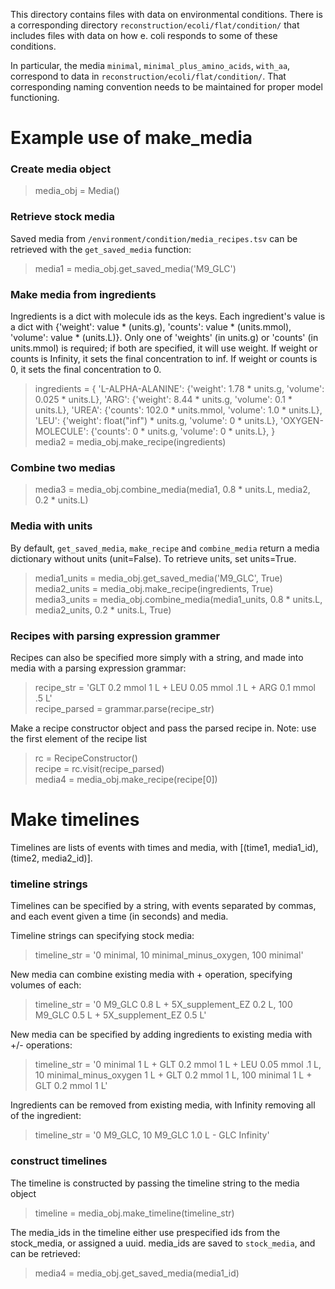 This directory contains files with data on environmental conditions. There is a corresponding directory ```reconstruction/ecoli/flat/condition/``` that includes files with data on how e. coli responds to some of these conditions.
 
In particular, the media ```minimal```, ```minimal_plus_amino_acids```, ```with_aa```, correspond to data in ```reconstruction/ecoli/flat/condition/```. That corresponding naming convention needs to be maintained for proper model functioning.

# Example use of make_media

### Create media object
> media_obj = Media()

### Retrieve stock media
Saved media from ```/environment/condition/media_recipes.tsv``` can be retrieved with the ```get_saved_media``` function:
> media1 = media_obj.get_saved_media('M9_GLC')

### Make media from ingredients
Ingredients is a dict with molecule ids as the keys.
Each ingredient's value is a dict with {'weight': value * (units.g), 'counts': value * (units.mmol), 'volume': value *  (units.L)}.
Only one of 'weights' (in units.g) or 'counts' (in units.mmol) is required; if both are specified, it will use weight.
If weight or counts is Infinity, it sets the final concentration to inf.
If weight or counts is 0, it sets the final concentration to 0.

> ingredients = {
	'L-ALPHA-ALANINE': {'weight': 1.78 * units.g, 'volume': 0.025 * units.L},
	'ARG': {'weight': 8.44 * units.g, 'volume': 0.1 * units.L},
	'UREA': {'counts': 102.0 * units.mmol, 'volume': 1.0 * units.L},
	'LEU': {'weight': float("inf") * units.g, 'volume': 0 * units.L},
	'OXYGEN-MOLECULE': {'counts': 0 * units.g, 'volume': 0 * units.L},
    }  
> media2 = media_obj.make_recipe(ingredients)

### Combine two medias
> media3 = media_obj.combine_media(media1, 0.8 * units.L, media2, 0.2 * units.L)

### Media with units
By default, ```get_saved_media```, ```make_recipe``` and ```combine_media``` return a media dictionary without units (unit=False).
To retrieve units, set units=True. 
> media1_units = media_obj.get_saved_media('M9_GLC', True)  
> media2_units = media_obj.make_recipe(ingredients, True)  
> media3_units = media_obj.combine_media(media1_units, 0.8 * units.L, media2_units, 0.2 * units.L, True)  

### Recipes with parsing expression grammer
Recipes can also be specified more simply with a string, and made into media with a parsing expression grammar:
> recipe_str = 'GLT 0.2 mmol 1 L + LEU 0.05 mmol .1 L + ARG 0.1 mmol .5 L'  
> recipe_parsed = grammar.parse(recipe_str)  

Make a recipe constructor object and pass the parsed recipe in. Note: use the first element of the recipe list
> rc = RecipeConstructor()  
> recipe = rc.visit(recipe_parsed)  
> media4 = media_obj.make_recipe(recipe[0])  


# Make timelines
Timelines are lists of events with times and media, with [(time1, media1_id), (time2, media2_id)].

### timeline strings
Timelines can be specified by a string, with events separated by commas, and each event given a time (in seconds) and media.

Timeline strings can specifying stock media:
> timeline_str = '0 minimal, 10 minimal_minus_oxygen, 100 minimal'

New media can combine existing media with + operation, specifying volumes of each:
> timeline_str = '0 M9_GLC 0.8 L + 5X_supplement_EZ 0.2 L, 100 M9_GLC 0.5 L + 5X_supplement_EZ 0.5 L'

New media can be specified by adding ingredients to existing media with +/- operations:
> timeline_str = '0 minimal 1 L + GLT 0.2 mmol 1 L + LEU 0.05 mmol .1 L, 10 minimal_minus_oxygen 1 L + GLT 0.2 mmol 1 L, 100 minimal 1 L + GLT 0.2 mmol 1 L' 

Ingredients can be removed from existing media, with Infinity removing all of the ingredient:
> timeline_str = '0 M9_GLC, 10 M9_GLC 1.0 L - GLC Infinity'

### construct timelines
The timeline is constructed by passing the timeline string to the media object
> timeline = media_obj.make_timeline(timeline_str)

The media_ids in the timeline either use prespecified ids from the stock_media, or assigned a uuid. 
media_ids are saved to ```stock_media```, and can be retrieved:
> media4 = media_obj.get_saved_media(media1_id)